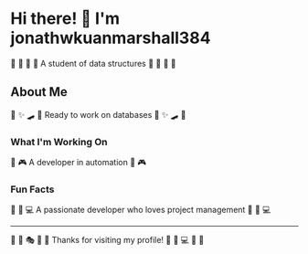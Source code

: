 # Hi there! 👋 I'm jonathwkuanmarshall384

🏸 🎯 🎯 🎺 A student of data structures 🏸 🎯 🎯 🎺

## About Me
🏒 ✨ 🛹 🥊 Ready to work on databases 🏒 ✨ 🛹 🥊

### What I'm Working On
🎣 🎮 A developer in automation 🎣 🎮

### Fun Facts
🎵 🎣 💻 A passionate developer who loves project management 🎵 🎣 💻

---
🎣 🎱 🎭 🎱 🎰 Thanks for visiting my profile! 🚵 🎣 💻 🎾 🎽
